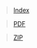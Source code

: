 > [Index](https://cdn.cs50.net/2020/fall/lectures/5/src5/)

> [PDF](https://cdn.cs50.net/2020/fall/lectures/5/src5.pdf) 

> [ZIP](https://cdn.cs50.net/2020/fall/lectures/5/src5.zip)
